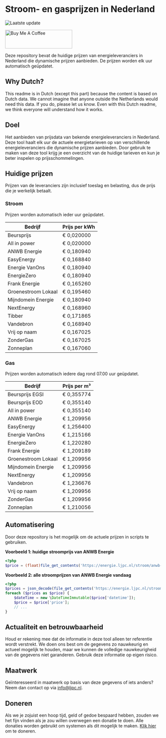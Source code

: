 # Stroom- en gasprijzen in Nederland

![Laatste update](https://img.shields.io/badge/laatste%20update-2025--05--27%2003%3A00%20CET-brightgreen)

<a href="https://www.buymeacoffee.com/Lars-" target="_blank"><img src="https://cdn.buymeacoffee.com/buttons/v2/default-orange.png" alt="Buy Me A Coffee" height="60" style="height: 60px !important;width: 217px !important;" ></a>

Deze repository bevat de huidige prijzen van energieleveranciers in Nederland die dynamische prijzen aanbieden. De prijzen worden elk uur automatisch geüpdatet.

## Why Dutch?

This readme is in Dutch (except this part) because the content is based on Dutch data. We cannot imagine that anyone outside the Netherlands would need this data. If you do, please let us know. Even with this Dutch readme, we think
everyone will understand how it works.

## Doel

Het aanbieden van prijsdata van bekende energieleveranciers in Nederland. Deze tool haalt elk uur de actuele energietarieven op van verschillende energieleveranciers die dynamische prijzen aanbieden. Door gebruik te maken van deze tool
krijg je een overzicht van de huidige tarieven en kun je beter inspelen op prijsschommelingen.

## Huidige prijzen

Prijzen van de leveranciers zijn inclusief toeslag en belasting, dus de prijs die je werkelijk betaalt.

### Stroom

Prijzen worden automatisch ieder uur geüpdatet.

 Bedrijf | Prijs per kWh 
---------|---------------
Beursprijs | € 0,020000
All in power | € 0,020000
ANWB Energie | € 0,180940
EasyEnergy | € 0,168840
Energie VanOns | € 0,180940
EnergieZero | € 0,180940
Frank Energie | € 0,165260
Groenestroom Lokaal | € 0,195460
Mijndomein Energie | € 0,180940
NextEnergy | € 0,168960
Tibber | € 0,171865
Vandebron | € 0,168940
Vrij op naam | € 0,167025
ZonderGas | € 0,167025
Zonneplan | € 0,167060


### Gas

Prijzen worden automatisch iedere dag rond 07.00 uur geüpdatet.

 Bedrijf | Prijs per m³ 
---------|--------------
Beursprijs EGSI | € 0,355774
Beursprijs EOD | € 0,355140
All in power | € 0,355140
ANWB Energie | € 1,209956
EasyEnergy | € 1,256400
Energie VanOns | € 1,215166
EnergieZero | € 1,220280
Frank Energie | € 1,209189
Groenestroom Lokaal | € 1,209956
Mijndomein Energie | € 1,209956
NextEnergy | € 1,209956
Vandebron | € 1,236676
Vrij op naam | € 1,209956
ZonderGas | € 1,209956
Zonneplan | € 1,210056


## Automatisering

Door deze repository is het mogelijk om de actuele prijzen in scripts te gebruiken.

**Voorbeeld 1: huidige stroomprijs van ANWB Energie**

```php
<?php
$price = (float)file_get_contents('https://energie.ljpc.nl/stroom/anwb-energie-nu.txt');

```

**Voorbeeld 2: alle stroomprijzen van ANWB Energie vandaag**

```php
<?php
$prices = json_decode(file_get_contents('https://energie.ljpc.nl/stroom/all-in-power-vandaag.json'),true);
foreach ($prices as $price) {
    $dateTime = new \DateTimeImmutable($price['datetime']);
    $price = $price['price'];
    // ...
}
```

## Actualiteit en betrouwbaarheid

Houd er rekening mee dat de informatie in deze tool alleen ter referentie wordt verstrekt. We doen ons best om de gegevens zo nauwkeurig en actueel mogelijk te houden, maar we kunnen de volledige nauwkeurigheid van de gegevens niet
garanderen. Gebruik deze informatie op eigen risico.

## Maatwerk

Geïnteresseerd in maatwerk op basis van deze gegevens of iets anders? Neem dan contact op
via [info@ljpc.nl](mailto:info@ljpc.nl?subject=Energie%20prijzen).

## Doneren

Als we je zojuist een hoop tijd, geld of gedoe bespaard hebben, zouden we het fijn vinden als je zou willen overwegen een
donatie te doen. Alle donaties worden gebruikt om systemen als dit mogelijk te
maken. [Klik hier](https://www.buymeacoffee.com/Lars-) om te doneren.
